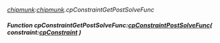 _[chipmunk](../../modules/chipmunk/chipmunk-module.md):[chipmunk](../../modules/chipmunk/chipmunk-module.md).cpConstraintGetPostSolveFunc_
##### Function cpConstraintGetPostSolveFunc:[cpConstraintPostSolveFunc](../../modules/chipmunk/chipmunk-cpconstraintpostsolvefunc.md)( constraint:[cpConstraint](../../modules/chipmunk/chipmunk-cpconstraint.md) )
